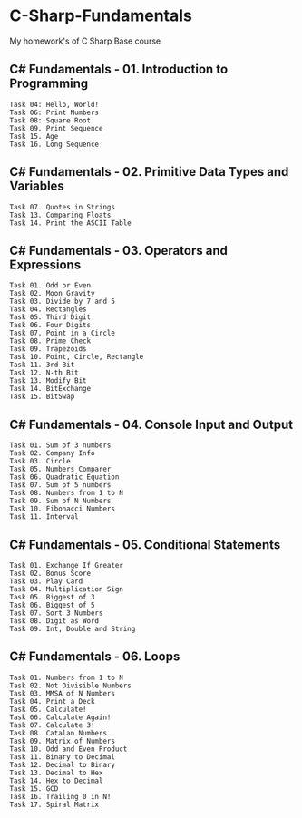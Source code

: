 # C-Sharp-Fundamentals
My homework's of C Sharp Base course 

## C# Fundamentals - 01. Introduction to Programming<br/>

    Task 04: Hello, World!
    Task 06: Print Numbers
    Task 08: Square Root
    Task 09. Print Sequence
    Task 15. Age
    Task 16. Long Sequence

## C# Fundamentals - 02. Primitive Data Types and Variables<br/>

    Task 07. Quotes in Strings
    Task 13. Comparing Floats
    Task 14. Print the ASCII Table

## C# Fundamentals - 03. Operators and Expressions<br/>
    Task 01. Odd or Even
    Task 02. Moon Gravity
    Task 03. Divide by 7 and 5
    Task 04. Rectangles
    Task 05. Third Digit
    Task 06. Four Digits
    Task 07. Point in a Circle
    Task 08. Prime Check
    Task 09. Trapezoids
    Task 10. Point, Circle, Rectangle
    Task 11. 3rd Bit
    Task 12. N-th Bit
    Task 13. Modify Bit
    Task 14. BitExchange
    Task 15. BitSwap

## C# Fundamentals - 04. Console Input and Output<br/>

    Task 01. Sum of 3 numbers
    Task 02. Company Info
    Task 03. Circle
    Task 05. Numbers Comparer
    Task 06. Quadratic Equation
    Task 07. Sum of 5 numbers
    Task 08. Numbers from 1 to N
    Task 09. Sum of N Numbers
    Task 10. Fibonacci Numbers
    Task 11. Interval

## C# Fundamentals - 05. Conditional Statements<br/>
    Task 01. Exchange If Greater
    Task 02. Bonus Score
    Task 03. Play Card
    Task 04. Multiplication Sign
    Task 05. Biggest of 3
    Task 06. Biggest of 5
    Task 07. Sort 3 Numbers
    Task 08. Digit as Word
    Task 09. Int, Double and String

## C# Fundamentals - 06. Loops<br/>
    Task 01. Numbers from 1 to N
    Task 02. Not Divisible Numbers
    Task 03. MMSA of N Numbers
    Task 04. Print a Deck
    Task 05. Calculate!
    Task 06. Calculate Again!
    Task 07. Calculate 3!
    Task 08. Catalan Numbers
    Task 09. Matrix of Numbers
    Task 10. Odd and Even Product
    Task 11. Binary to Decimal
    Task 12. Decimal to Binary
    Task 13. Decimal to Hex
    Task 14. Hex to Decimal
    Task 15. GCD
    Task 16. Trailing 0 in N!
    Task 17. Spiral Matrix
   
